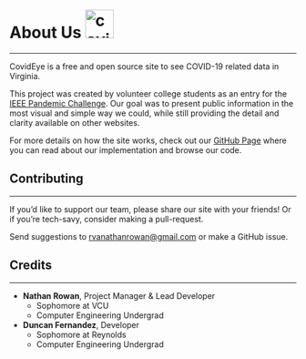 # About Us <img src="favicon.png" alt="covideye-logo" height="50">

----------------------------

CovidEye is a free and open source site to see COVID-19 related data in Virginia.

This project was created by volunteer college students as an entry for the [IEEE Pandemic Challenge](https://r3.ieee.org/richmond/covid/covid-problems/). Our goal was to present public information in the most visual and simple way we could, while still providing the detail and clarity available on other websites.

For more details on how the site works, check out our [GitHub Page](https://github.com/KGB-8375/covideye) where you can read about our implementation and browse our code.


## Contributing

----------------------------

If you’d like to support our team, please share our site with your friends! Or if you’re tech-savy, consider making a pull-request.

Send suggestions to rvanathanrowan@gmail.com or make a GitHub issue.


## Credits

----------------------------

 - **Nathan Rowan**, Project Manager & Lead Developer
    - Sophomore at VCU
    - Computer Engineering Undergrad
 - **Duncan Fernandez**, Developer
    - Sophomore at Reynolds
    - Computer Engineering Undergrad
